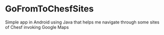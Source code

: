 # GoFromToChesfSites
Simple app in Android using Java that helps me navigate through some sites of Chesf invoking Google Maps
